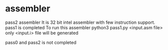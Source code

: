 # assembler
pass2 assembler
It is 32 bit intel assembler with few instruction support.
pass1 is completed
To run this assembler
python3 pass1.py <input.asm file>
only <input.i> file will be generated

pass0 and pass2 is not completed
